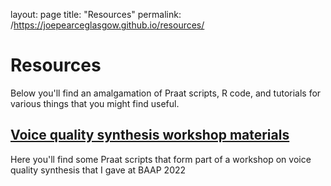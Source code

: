 <!DOCTYPE html>

layout: page
title: "Resources"
permalink: /https://joepearceglasgow.github.io/resources/
<html>
<body>
<h1>Resources</h1>
<p>Below you'll find an amalgamation of Praat scripts, R code, and tutorials for various things that you might find useful.</p>

<h2><a href = "https://github.com/joepearceglasgow/KlattGrid"> Voice quality synthesis workshop materials</a></h2>
Here you'll find some Praat scripts that form part of a workshop on voice quality synthesis that I gave at BAAP 2022
</body>
</html>
